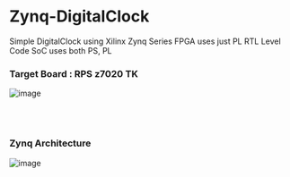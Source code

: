 # Zynq-DigitalClock
Simple DigitalClock using Xilinx Zynq Series
FPGA uses just PL RTL Level Code
SoC uses both PS, PL 

### Target Board : RPS z7020 TK
![image](https://user-images.githubusercontent.com/62167266/127447783-9f325736-e678-4d45-9826-4b2b898130f2.png)


<br>

<br>


### Zynq Architecture
![image](https://user-images.githubusercontent.com/62167266/127447681-c3784e63-8a3d-4f15-a06b-118911eb48e1.png)
